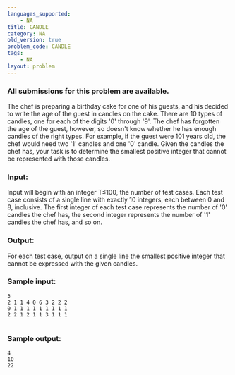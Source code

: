 ```yaml
---
languages_supported:
    - NA
title: CANDLE
category: NA
old_version: true
problem_code: CANDLE
tags:
    - NA
layout: problem
---
```

###  All submissions for this problem are available. 

The chef is preparing a birthday cake for one of his guests, and his decided to write the age of the guest in candles on the cake. There are 10 types of candles, one for each of the digits '0' through '9'. The chef has forgotten the age of the guest, however, so doesn't know whether he has enough candles of the right types. For example, if the guest were 101 years old, the chef would need two '1' candles and one '0' candle. Given the candles the chef has, your task is to determine the smallest positive integer that cannot be represented with those candles.

### Input:

Input will begin with an integer T≤100, the number of test cases. Each test case consists of a single line with exactly 10 integers, each between 0 and 8, inclusive. The first integer of each test case represents the number of '0' candles the chef has, the second integer represents the number of '1' candles the chef has, and so on.

### Output:

For each test case, output on a single line the smallest positive integer that cannot be expressed with the given candles.

### Sample input:

```
3
2 1 1 4 0 6 3 2 2 2
0 1 1 1 1 1 1 1 1 1
2 2 1 2 1 1 3 1 1 1
 
```
### Sample output:

```
4
10
22
 
```